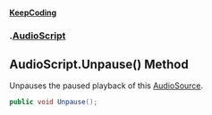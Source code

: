 #### [KeepCoding](index.md 'index')
### [](.md '').[AudioScript](AudioScript.md 'AudioScript')
## AudioScript.Unpause() Method
Unpauses the paused playback of this [AudioSource](AudioScript.AudioSource.md 'global::AudioScript.AudioSource').  
```csharp
public void Unpause();
```

